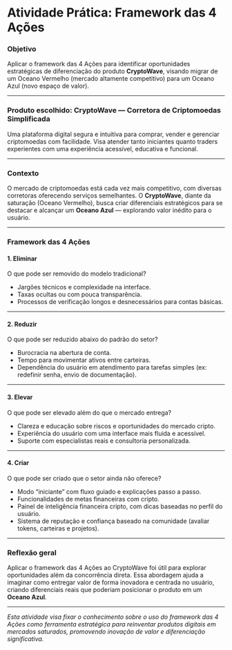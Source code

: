 # Atividade Prática: Framework das 4 Ações

### Objetivo  
Aplicar o framework das 4 Ações para identificar oportunidades estratégicas de diferenciação do produto **CryptoWave**, visando migrar de um Oceano Vermelho (mercado altamente competitivo) para um Oceano Azul (novo espaço de valor).

---

### Produto escolhido: CryptoWave — Corretora de Criptomoedas Simplificada

Uma plataforma digital segura e intuitiva para comprar, vender e gerenciar criptomoedas com facilidade. Visa atender tanto iniciantes quanto traders experientes com uma experiência acessível, educativa e funcional.

---

### Contexto

O mercado de criptomoedas está cada vez mais competitivo, com diversas corretoras oferecendo serviços semelhantes. O **CryptoWave**, diante da saturação (Oceano Vermelho), busca criar diferenciais estratégicos para se destacar e alcançar um **Oceano Azul** — explorando valor inédito para o usuário.

---

### Framework das 4 Ações

#### 1. Eliminar  
O que pode ser removido do modelo tradicional?

- Jargões técnicos e complexidade na interface.
- Taxas ocultas ou com pouca transparência.
- Processos de verificação longos e desnecessários para contas básicas.

---

#### 2. Reduzir  
O que pode ser reduzido abaixo do padrão do setor?

- Burocracia na abertura de conta.
- Tempo para movimentar ativos entre carteiras.
- Dependência do usuário em atendimento para tarefas simples (ex: redefinir senha, envio de documentação).

---

#### 3. Elevar  
O que pode ser elevado além do que o mercado entrega?

- Clareza e educação sobre riscos e oportunidades do mercado cripto.
- Experiência do usuário com uma interface mais fluida e acessível.
- Suporte com especialistas reais e consultoria personalizada.

---

#### 4. Criar  
O que pode ser criado que o setor ainda não oferece?

- Modo “iniciante” com fluxo guiado e explicações passo a passo.
- Funcionalidades de metas financeiras com cripto.
- Painel de inteligência financeira cripto, com dicas baseadas no perfil do usuário.
- Sistema de reputação e confiança baseado na comunidade (avaliar tokens, carteiras e projetos).

---

### Reflexão geral

Aplicar o framework das 4 Ações ao CryptoWave foi útil para explorar oportunidades além da concorrência direta. Essa abordagem ajuda a imaginar como entregar valor de forma inovadora e centrada no usuário, criando diferenciais reais que poderiam posicionar o produto em um **Oceano Azul**.

---

*Esta atividade visa fixar o conhecimento sobre o uso do framework das 4 Ações como ferramenta estratégica para reinventar produtos digitais em mercados saturados, promovendo inovação de valor e diferenciação significativa.*
